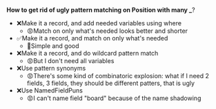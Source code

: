 **How to get rid of ugly pattern matching on Position with many _**?
* ❌Make it a record, and add needed variables using where
    * 😡Match on only what's needed looks better and shorter
* ✅Make it a record, and match on only what's needed
    * 🙂Simple and good
* ❌Make it a record, and do wildcard pattern match
    * 😡But I don't need all variables
* ❌Use pattern synonyms
    * 😡There's some kind of combinatoric explosion: what if I need 2 fields, 3 fields, they should be different patters, that is ugly
* ❌Use NamedFieldPuns
    * 😡I can't name field "board" because of the name shadowing